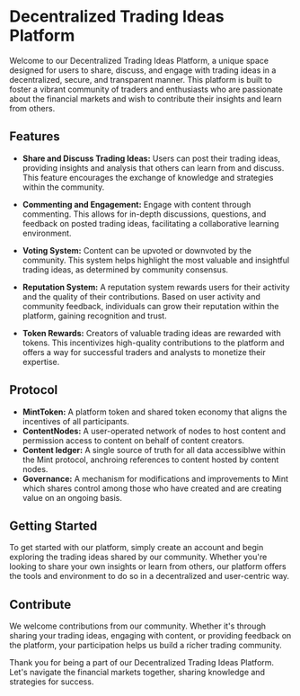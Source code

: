 # Decentralized Trading Ideas Platform

Welcome to our Decentralized Trading Ideas Platform, a unique space designed for users to share, discuss, and engage with trading ideas in a decentralized, secure, and transparent manner. This platform is built to foster a vibrant community of traders and enthusiasts who are passionate about the financial markets and wish to contribute their insights and learn from others.

## Features

- **Share and Discuss Trading Ideas:** Users can post their trading ideas, providing insights and analysis that others can learn from and discuss. This feature encourages the exchange of knowledge and strategies within the community.

- **Commenting and Engagement:** Engage with content through commenting. This allows for in-depth discussions, questions, and feedback on posted trading ideas, facilitating a collaborative learning environment.

- **Voting System:** Content can be upvoted or downvoted by the community. This system helps highlight the most valuable and insightful trading ideas, as determined by community consensus.

- **Reputation System:** A reputation system rewards users for their activity and the quality of their contributions. Based on user activity and community feedback, individuals can grow their reputation within the platform, gaining recognition and trust.

- **Token Rewards:** Creators of valuable trading ideas are rewarded with tokens. This incentivizes high-quality contributions to the platform and offers a way for successful traders and analysts to monetize their expertise.

## Protocol
- **MintToken:** A platform token and shared token economy that aligns the incentives of all participants.
- **ContentNodes:** A user-operated network of nodes to host content and permission access to content on behalf of content creators.
- **Content ledger:** A single source of truth for all data accessiblwe within the Mint protocol, anchroing references to content hosted by content nodes.
- **Governance:** A mechanism for modifications and improvements to Mint which shares control among those who have created  and are creating value on an ongoing basis.

## Getting Started

To get started with our platform, simply create an account and begin exploring the trading ideas shared by our community. Whether you're looking to share your own insights or learn from others, our platform offers the tools and environment to do so in a decentralized and user-centric way.

## Contribute

We welcome contributions from our community. Whether it's through sharing your trading ideas, engaging with content, or providing feedback on the platform, your participation helps us build a richer trading community.


Thank you for being a part of our Decentralized Trading Ideas Platform. Let's navigate the financial markets together, sharing knowledge and strategies for success.

